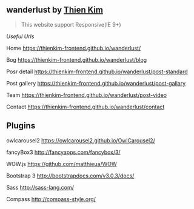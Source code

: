 ## wanderlust by [Thien Kim](https://thienkim-frontend.github.io/cv/)
> This website support Responsive(IE 9+)

*Useful Urls*


Home						https://thienkim-frontend.github.io/wanderlust/

Bog							https://thienkim-frontend.github.io/wanderlust/blog

Posr detail	https://thienkim-frontend.github.io/wanderlust/post-standard

Post gallery		https://thienkim-frontend.github.io/wanderlust/post-gallary

Team						https://thienkim-frontend.github.io/wanderlust/post-video

Contact					https://thienkim-frontend.github.io/wanderlust/contact


## Plugins

owlcarousel2 					https://owlcarousel2.github.io/OwlCarousel2/

fancyBox3 						http://fancyapps.com/fancybox/3/

WOW.js 								https://github.com/matthieua/WOW

Bootstrap 3 					http://bootstrapdocs.com/v3.0.3/docs/

Sass 									http://sass-lang.com/

Compass 							http://compass-style.org/


